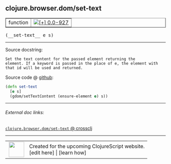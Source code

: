## clojure.browser.dom/set-text



 <table border="1">
<tr>
<td>function</td>
<td><a href="https://github.com/cljsinfo/cljs-api-docs/tree/0.0-927"><img valign="middle" alt="[+] 0.0-927" title="Added in 0.0-927" src="https://img.shields.io/badge/+-0.0--927-lightgrey.svg"></a> </td>
</tr>
</table>


 <samp>
(__set-text__ e s)<br>
</samp>

---





Source docstring:

```
Set the text content for the passed element returning the
element. If a keyword is passed in the place of e, the element with
that id will be used and returned.
```


Source code @ [github](https://github.com/clojure/clojurescript/blob/r1835/src/cljs/clojure/browser/dom.cljs#L124-L129):

```clj
(defn set-text
  [e s]
  (gdom/setTextContent (ensure-element e) s))
```

<!--
Repo - tag - source tree - lines:

 <pre>
clojurescript @ r1835
└── src
    └── cljs
        └── clojure
            └── browser
                └── <ins>[dom.cljs:124-129](https://github.com/clojure/clojurescript/blob/r1835/src/cljs/clojure/browser/dom.cljs#L124-L129)</ins>
</pre>

-->

---



###### External doc links:

[`clojure.browser.dom/set-text` @ crossclj](http://crossclj.info/fun/clojure.browser.dom.cljs/set-text.html)<br>

---

 <table>
<tr><td>
<img valign="middle" align="right" width="48px" src="http://i.imgur.com/Hi20huC.png">
</td><td>
Created for the upcoming ClojureScript website.<br>
[edit here] | [learn how]
</td></tr></table>

[edit here]:https://github.com/cljsinfo/cljs-api-docs/blob/master/cljsdoc/clojure.browser.dom_set-text.cljsdoc
[learn how]:https://github.com/cljsinfo/cljs-api-docs/wiki/cljsdoc-files

<!--

This information was too distracting to show to readers, but I'll leave it
commented here since it is helpful to:

- pretty-print the data used to generate this document
- and show how to retrieve that data



The API data for this symbol:

```clj
{:ns "clojure.browser.dom",
 :name "set-text",
 :signature ["[e s]"],
 :history [["+" "0.0-927"]],
 :type "function",
 :full-name-encode "clojure.browser.dom_set-text",
 :source {:code "(defn set-text\n  [e s]\n  (gdom/setTextContent (ensure-element e) s))",
          :title "Source code",
          :repo "clojurescript",
          :tag "r1835",
          :filename "src/cljs/clojure/browser/dom.cljs",
          :lines [124 129]},
 :full-name "clojure.browser.dom/set-text",
 :docstring "Set the text content for the passed element returning the\nelement. If a keyword is passed in the place of e, the element with\nthat id will be used and returned."}

```

Retrieve the API data for this symbol:

```clj
;; from Clojure REPL
(require '[clojure.edn :as edn])
(-> (slurp "https://raw.githubusercontent.com/cljsinfo/cljs-api-docs/catalog/cljs-api.edn")
    (edn/read-string)
    (get-in [:symbols "clojure.browser.dom/set-text"]))
```

-->
